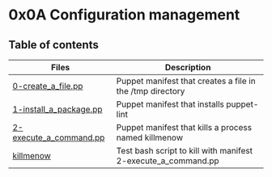 # 0x0A Configuration management

## Table of contents
Files | Description
----- | -----------
[0-create_a_file.pp](./0-create_a_file.pp) | Puppet manifest that creates a file in the /tmp directory
[1-install_a_package.pp](./1-install_a_package.pp) | Puppet manifest that installs puppet-lint
[2-execute_a_command.pp](./2-execute_a_command.pp) | Puppet manifest that kills a process named killmenow
[killmenow](./killmenow) | Test bash script to kill with manifest 2-execute_a_command.pp
